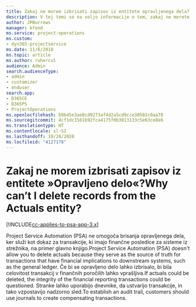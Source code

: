 ```yaml
---
title: Zakaj ne morem izbrisati zapisov iz entitete opravljenega dela?
description: V tej temi so na voljo informacije o tem, zakaj ne morete izbrisati zapisov iz entitete opravljenega dela.
author: JPBurrows
manager: kfend
ms.service: project-operations
ms.custom:
- dyn365-projectservice
ms.date: 11/6/2018
ms.topic: article
ms.author: ruhercul
audience: Admin
search.audienceType:
- admin
- customizer
- enduser
search.app:
- D365CE
- D365PS
- ProjectOperations
ms.openlocfilehash: b9b45e3ae0cd9273af4d2a5cd9cce30502c0aa78
ms.sourcegitcommit: 4cf1dc1561b92fca4175f0b3813133c5e63ce8e6
ms.translationtype: HT
ms.contentlocale: sl-SI
ms.lasthandoff: 10/28/2020
ms.locfileid: "4127178"
---
```

# <a name="why-cant-i-delete-records-from-the-actuals-entity"></a><span data-ttu-id="52a01-103">Zakaj ne morem izbrisati zapisov iz entitete »Opravljeno delo«?</span><span class="sxs-lookup"><span data-stu-id="52a01-103">Why can’t I delete records from the Actuals entity?</span></span>

[!INCLUDE[cc-applies-to-psa-app-3.x](../includes/cc-applies-to-psa-app-3x.md)]

<span data-ttu-id="52a01-104">Project Service Automation (PSA) ne omogoča brisanja opravljenega dela, ker služi kot dokaz za transakcije, ki imajo finančne posledice za sisteme iz strežnika, na primer glavno knjigo.</span><span class="sxs-lookup"><span data-stu-id="52a01-104">Project Service Automation (PSA) doesn't allow you to delete actuals because they serve as the source of truth for transactions that have financial implications to downstream systems, such as the general ledger.</span></span> <span data-ttu-id="52a01-105">Če bi se opravljeno delo lahko izbrisalo, bi bila celovitost transakcij v finančnih poročilih lahko vprašljiva.</span><span class="sxs-lookup"><span data-stu-id="52a01-105">If actuals could be deleted, the integrity of the financial reporting transactions could be questioned.</span></span> <span data-ttu-id="52a01-106">Stranke lahko uporabijo dnevnike, da ustvarijo transakcije, in tako vzpostavijo nadzorno sled.</span><span class="sxs-lookup"><span data-stu-id="52a01-106">To establish an audit trail, customers should use journals to create compensating transactions.</span></span>

